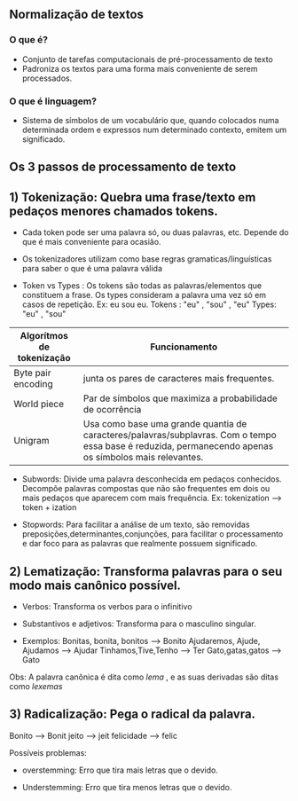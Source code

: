 ## Normalização de textos
### O que é?
- Conjunto de tarefas computacionais de pré-processamento de texto
- Padroniza os textos para uma forma mais conveniente de serem processados.

### O que é linguagem?
- Sistema de símbolos de um vocabulário que, quando colocados numa determinada ordem e expressos num determinado contexto, emitem um significado.

## Os 3 passos de processamento de texto

## 1) Tokenização: Quebra uma frase/texto em pedaços menores chamados tokens. 
- Cada token pode ser uma palavra só, ou duas palavras, etc. Depende do que é mais conveniente para ocasião.

- Os tokenizadores utilizam como base regras gramaticas/linguísticas para saber o que é uma palavra válida


- Token vs Types : Os tokens são todas as palavras/elementos que constituem a frase. Os types consideram a palavra uma vez só em casos de repetição.
Ex: eu sou eu. Tokens : "eu" , "sou" , "eu" Types: "eu" , "sou"


Algorítmos de tokenização | Funcionamento
------------------------- | --------------
Byte pair encoding| junta os pares de caracteres mais frequentes.
World piece| Par de símbolos que maximiza a probabilidade de ocorrência
Unigram| Usa como base uma grande quantia de caracteres/palavras/subplavras. Com o tempo essa base é reduzida, permanecendo apenas os símbolos mais relevantes.


- Subwords: Divide uma palavra desconhecida em pedaços conhecidos. Decompõe palavras compostas que não são frequentes em dois ou mais pedaços que aparecem com mais frequência. 
Ex: tokenization --> token + ization


- Stopwords: Para facilitar a análise de um texto, são removidas preposições,determinantes,conjunções, para facilitar o processamento e dar foco para as palavras que realmente possuem significado.


## 2) Lematização: Transforma palavras para o seu modo mais canônico possível.

- Verbos: Transforma os verbos para o infinitivo
- Substantivos e adjetivos: Transforma para o masculino singular.

- Exemplos:
 Bonitas, bonita, bonitos --> Bonito
 Ajudaremos, Ajude, Ajudamos --> Ajudar
 Tinhamos,Tive,Tenho --> Ter
 Gato,gatas,gatos --> Gato

Obs: A palavra canônica é dita como *lema* , e as suas derivadas são ditas como *lexemas*



## 3) Radicalização: Pega o radical da palavra. 
Bonito --> Bonit
jeito --> jeit 
felicidade --> felic

Possíveis problemas:

- overstemming: Erro que tira mais letras que o devido.

- Understemming: Erro que tira menos letras que o devido.


